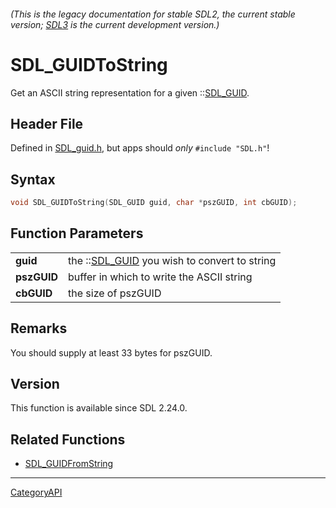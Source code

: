 ###### (This is the legacy documentation for stable SDL2, the current stable version; [SDL3](https://wiki.libsdl.org/SDL3/) is the current development version.)
# SDL_GUIDToString

Get an ASCII string representation for a given ::[SDL_GUID](SDL_GUID).

## Header File

Defined in [SDL_guid.h](https://github.com/libsdl-org/SDL/blob/SDL2/include/SDL_guid.h), but apps should _only_ `#include "SDL.h"`!

## Syntax

```c
void SDL_GUIDToString(SDL_GUID guid, char *pszGUID, int cbGUID);

```

## Function Parameters

|                 |                                                          |
| --------------- | -------------------------------------------------------- |
| **guid**        | the ::[SDL_GUID](SDL_GUID) you wish to convert to string |
| **pszGUID**     | buffer in which to write the ASCII string                |
| **cbGUID**      | the size of pszGUID                                      |

## Remarks

You should supply at least 33 bytes for pszGUID.

## Version

This function is available since SDL 2.24.0.

## Related Functions

* [SDL_GUIDFromString](SDL_GUIDFromString)

----
[CategoryAPI](CategoryAPI)


